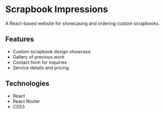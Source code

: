 # Scrapbook Impressions

A React-based website for showcasing and ordering custom scrapbooks.

## Features
- Custom scrapbook design showcase
- Gallery of previous work
- Contact form for inquiries
- Service details and pricing

## Technologies
- React
- React Router
- CSS3